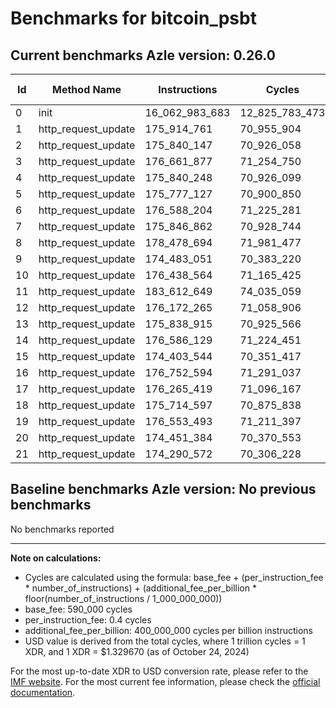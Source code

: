# Benchmarks for bitcoin_psbt

## Current benchmarks Azle version: 0.26.0

| Id  | Method Name         | Instructions   | Cycles         | USD           | USD/Million Calls |
| --- | ------------------- | -------------- | -------------- | ------------- | ----------------- |
| 0   | init                | 16_062_983_683 | 12_825_783_473 | $0.0170540595 | $17_054.05        |
| 1   | http_request_update | 175_914_761    | 70_955_904     | $0.0000943479 | $94.34            |
| 2   | http_request_update | 175_840_147    | 70_926_058     | $0.0000943083 | $94.30            |
| 3   | http_request_update | 176_661_877    | 71_254_750     | $0.0000947453 | $94.74            |
| 4   | http_request_update | 175_840_248    | 70_926_099     | $0.0000943083 | $94.30            |
| 5   | http_request_update | 175_777_127    | 70_900_850     | $0.0000942747 | $94.27            |
| 6   | http_request_update | 176_588_204    | 71_225_281     | $0.0000947061 | $94.70            |
| 7   | http_request_update | 175_846_862    | 70_928_744     | $0.0000943118 | $94.31            |
| 8   | http_request_update | 178_478_694    | 71_981_477     | $0.0000957116 | $95.71            |
| 9   | http_request_update | 174_483_051    | 70_383_220     | $0.0000935865 | $93.58            |
| 10  | http_request_update | 176_438_564    | 71_165_425     | $0.0000946265 | $94.62            |
| 11  | http_request_update | 183_612_649    | 74_035_059     | $0.0000984422 | $98.44            |
| 12  | http_request_update | 176_172_265    | 71_058_906     | $0.0000944849 | $94.48            |
| 13  | http_request_update | 175_838_915    | 70_925_566     | $0.0000943076 | $94.30            |
| 14  | http_request_update | 176_586_129    | 71_224_451     | $0.0000947050 | $94.70            |
| 15  | http_request_update | 174_403_544    | 70_351_417     | $0.0000935442 | $93.54            |
| 16  | http_request_update | 176_752_594    | 71_291_037     | $0.0000947936 | $94.79            |
| 17  | http_request_update | 176_265_419    | 71_096_167     | $0.0000945344 | $94.53            |
| 18  | http_request_update | 175_714_597    | 70_875_838     | $0.0000942415 | $94.24            |
| 19  | http_request_update | 176_553_493    | 71_211_397     | $0.0000946877 | $94.68            |
| 20  | http_request_update | 174_451_384    | 70_370_553     | $0.0000935696 | $93.56            |
| 21  | http_request_update | 174_290_572    | 70_306_228     | $0.0000934841 | $93.48            |

## Baseline benchmarks Azle version: No previous benchmarks

No benchmarks reported

---

**Note on calculations:**

- Cycles are calculated using the formula: base_fee + (per_instruction_fee \* number_of_instructions) + (additional_fee_per_billion \* floor(number_of_instructions / 1_000_000_000))
- base_fee: 590_000 cycles
- per_instruction_fee: 0.4 cycles
- additional_fee_per_billion: 400_000_000 cycles per billion instructions
- USD value is derived from the total cycles, where 1 trillion cycles = 1 XDR, and 1 XDR = $1.329670 (as of October 24, 2024)

For the most up-to-date XDR to USD conversion rate, please refer to the [IMF website](https://www.imf.org/external/np/fin/data/rms_sdrv.aspx).
For the most current fee information, please check the [official documentation](https://internetcomputer.org/docs/current/developer-docs/gas-cost#execution).
